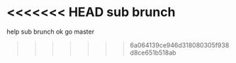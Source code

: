 <<<<<<< HEAD
sub brunch
=======
help
sub brunch ok
go
master
>>>>>>> 6a064139ce946d318080305f938d8ce651b518ab
